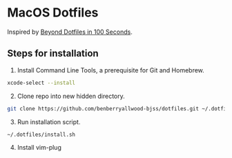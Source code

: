 # MacOS Dotfiles

Inspired by [Beyond Dotfiles in 100 Seconds](https://github.com/eieioxyz/Beyond-Dotfiles-in-100-Seconds).

## Steps for installation

1. Install Command Line Tools, a prerequisite for Git and Homebrew.

```zsh
xcode-select --install
```


2. Clone repo into new hidden directory.

```zsh
git clone https://github.com/benberryallwood-bjss/dotfiles.git ~/.dotfiles
```


3. Run installation script.

```zsh
~/.dotfiles/install.sh
```

4. Install vim-plug
